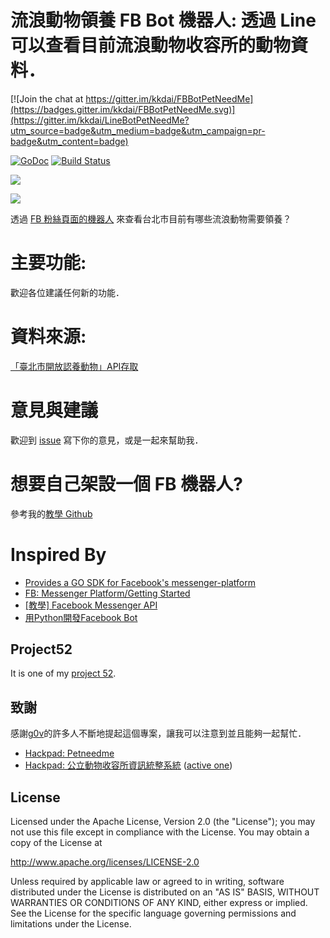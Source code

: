 流浪動物領養 FB Bot 機器人: 透過 Line 可以查看目前流浪動物收容所的動物資料．
==============

[![Join the chat at https://gitter.im/kkdai/FBBotPetNeedMe](https://badges.gitter.im/kkdai/FBBotPetNeedMe.svg)](https://gitter.im/kkdai/LineBotPetNeedMe?utm_source=badge&utm_medium=badge&utm_campaign=pr-badge&utm_content=badge)

 [![GoDoc](https://godoc.org/github.com/kkdai/FBBotPetNeedMe?status.svg)](https://godoc.org/github.com/kkdai/FBBotPetNeedMe)  [![Build Status](https://travis-ci.org/kkdai/FBBotPetNeedMe.svg?branch=master)](https://travis-ci.org/kkdai/FBBotPetNeedMe)
 
  [![](https://goreportcard.com/badge/github.com/kkdai/FBBotPetNeedMe)](https://goreportcard.com/report/github.com/kkdai/FBBotPetNeedMe)


![](http://petneed.me/static//img/petNeedme_full_color.png)

透過 [FB 粉絲頁面的機器人](https://www.facebook.com/Petneedme-921857047925669) 來查看台北市目前有哪些流浪動物需要領養？ 


主要功能:
=============

歡迎各位建議任何新的功能．

資料來源:
=============

[「臺北市開放認養動物」API存取](http://data.taipei/opendata/datalist/datasetMeta/outboundDesc?id=6a3e862a-e1cb-4e44-b989-d35609559463&rid=f4a75ba9-7721-4363-884d-c3820b0b917c)

意見與建議
=============

歡迎到 [issue](https://github.com/kkdai/FBBotPetNeedMe/issues) 寫下你的意見，或是一起來幫助我．



想要自己架設一個 FB 機器人?
=============

參考我的[教學 Github ](https://github.com/kkdai/FBBotTemplate)


Inspired By
=============

- [Provides a GO SDK for Facebook's messenger-platform](https://github.com/maciekmm/messenger-platform-go-sdk)
- [FB: Messenger Platform/Getting Started](https://developers.facebook.com/docs/messenger-platform/quickstart/)
- [[教學] Facebook Messenger API](http://huli.logdown.com/posts/709641-teaching-facebook-messenger-api)
- [用Python開發Facebook Bot](https://medium.com/dualcores-studio/%E7%94%A8python%E9%96%8B%E7%99%BCfacebook-bot-26594f13f9f7#.bunklnnue)


Project52
---------------

It is one of my [project 52](https://github.com/kkdai/project52).


致謝
---------------

感謝[g0v](http://g0v.tw/)的許多人不斷地提起這個專案，讓我可以注意到並且能夠一起幫忙．

- [Hackpad: Petneedme](https://g0v.hackpad.com/ep/pad/static/GOdHRgQpZSL)
- [Hackpad: 公立動物收容所資訊統整系統](https://g0v.hackpad.com/ep/pad/static/JBhVDOPxhxe) ([active one](https://g0v.hackpad.com/JBhVDOPxhxe))


License
---------------

Licensed under the Apache License, Version 2.0 (the "License");
you may not use this file except in compliance with the License.
You may obtain a copy of the License at

http://www.apache.org/licenses/LICENSE-2.0

Unless required by applicable law or agreed to in writing, software
distributed under the License is distributed on an "AS IS" BASIS,
WITHOUT WARRANTIES OR CONDITIONS OF ANY KIND, either express or implied.
See the License for the specific language governing permissions and
limitations under the License.

